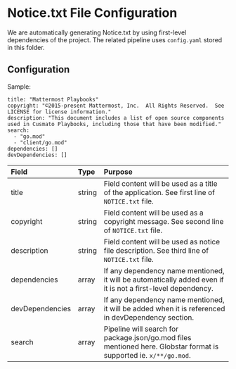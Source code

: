 # Notice.txt File Configuration

We are automatically generating Notice.txt by using first-level dependencies of the project. The related pipeline uses `config.yaml` stored in this folder.


## Configuration

Sample:

```
title: "Mattermost Playbooks"
copyright: "©2015-present Mattermost, Inc.  All Rights Reserved.  See LICENSE for license information."
description: "This document includes a list of open source components used in Cusmato Playbooks, including those that have been modified."
search:
  - "go.mod"
  - "client/go.mod"
dependencies: []
devDependencies: []
```

| Field | Type   | Purpose |
| :--   | :--    | :--     |
| title | string | Field content will be used as a title of the application. See first line of `NOTICE.txt` file. |
| copyright | string | Field content will be used as a copyright message. See second line of `NOTICE.txt` file. |
| description | string | Field content will be used as notice file description. See third line of `NOTICE.txt` file. |
| dependencies | array | If any dependency name mentioned, it will be automatically added even if it is not a first-level dependency. |
| devDependencies | array | If any dependency name mentioned, it will be added when it is referenced in devDependency section. |
| search | array | Pipeline will search for package.json/go.mod files mentioned here. Globstar format is supported ie. `x/**/go.mod`. |
